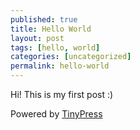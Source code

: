 ```yaml
---
published: true
title: Hello World
layout: post
tags: [hello, world]
categories: [uncategorized]
permalink: hello-world
---
```

Hi!
This is my first post :)

Powered by [TinyPress](https://tinypress.co/)